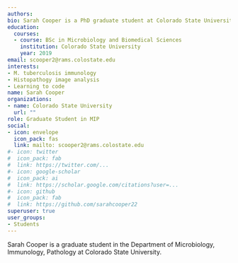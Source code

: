 ```yaml
---
authors:
bio: Sarah Cooper is a PhD graduate student at Colorado State University. She is researching the immunopathology of M. tuberculosis in animal models.
education:
  courses:
  - course: BSc in Microbiology and Biomedical Sciences
    institution: Colorado State University
    year: 2019
email: scooper2@rams.colostate.edu
interests:
- M. tuberculosis immunology 
- Histopathogy image analysis
- Learning to code
name: Sarah Cooper
organizations:
- name: Colorado State University
  url: ""
role: Graduate Student in MIP
social:
- icon: envelope
  icon_pack: fas
  link: mailto: scooper2@rams.colostate.edu
#- icon: twitter
#  icon_pack: fab
#  link: https://twitter.com/...
#- icon: google-scholar
#  icon_pack: ai
#  link: https://scholar.google.com/citations?user=...
#- icon: github
#  icon_pack: fab
#  link: https://github.com/sarahcooper22
superuser: true
user_groups:
- Students
---
```


Sarah Cooper is a graduate student in the Department of Microbiology, Immunology, Pathology at Colorado State University. 